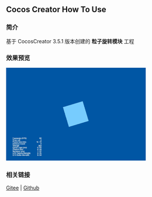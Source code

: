 ## Cocos Creator How To Use

### 简介

基于 CocosCreator 3.5.1 版本创建的 **粒子旋转模块** 工程

### 效果预览
![image](../../../gif/202203/2022030541.gif)

### 相关链接
[Gitee](https://gitee.com/mirrors_cocos-creator/test-cases-3d/blob/v3.0/assets/cases/particle) | [Github](https://github.com/cocos-creator/test-cases-3d/blob/v3.0/assets/cases/particle)